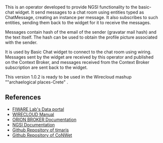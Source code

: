 This is an operator developed to provide NGSI functionality to the basic-chat widget. It send messages to a chat room using entities typed as ChatMessage, creating an instance per message. It also subscribes to such entities, sending them back to the widget for it to receive the messages.

Messages contain hash of the email of the sender (gravatar mail hash) and the text itself. The hash can be used to obtain the profile picture associated with the sender.

It is used by Basic Chat widget to connect to the chat room using wiring. Messages sent by the widget are received by this operator and published on the Context Broker, and messages received from the Context Broker subscription are sent back to the widget.

This version 1.0.2 is ready to be used in the Wirecloud mashup ""archaelogical places-Crete" .

References
----------

* [FIWARE Lab's Data portal](https://data.lab.fiware.org)
* [WIRECLOUD Manual](https://wirecloud.readthedocs.io)
* [ORION BROKER Documentation](https://fiware-orion.readthedocs.io/en/develop/quick_start_guide/index.html)	
* [NGSI Documentation](http://fiware-orion.readthedocs.io/en/latest/user/walkthrough_apiv1/)
* [Github Repository of timaris](https://github.com/timaris/Wirecloud_Components/tree/master/ngsi-chat-op(by_tim)_1.0.2-operator)
* [Github Repository of CoNWet](https://conwet.fi.upm.es/widgets/basic-chat)